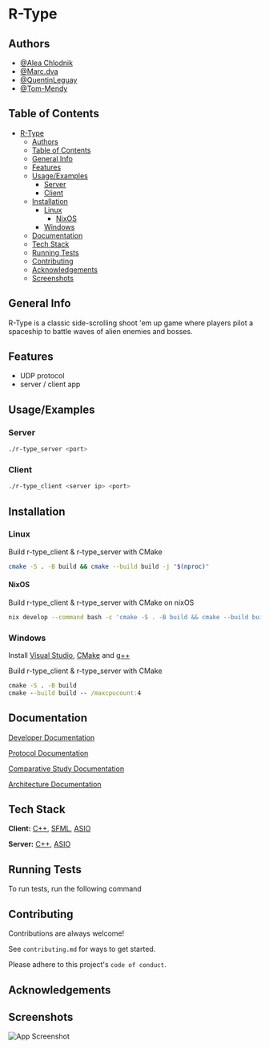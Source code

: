 # R-Type

## Authors

- [@Alea Chlodnik](https://www.github.com/AleaChlodnik)
- [@Marc.dva](https://www.github.com/Dvaking)
- [@QuentinLeguay](https://www.github.com/QuentinLeguay)
- [@Tom-Mendy](https://www.github.com/Tom-Mendy)

## Table of Contents

- [R-Type](#r-type)
  - [Authors](#authors)
  - [Table of Contents](#table-of-contents)
  - [General Info](#general-info)
  - [Features](#features)
  - [Usage/Examples](#usageexamples)
    - [Server](#server)
    - [Client](#client)
  - [Installation](#installation)
    - [Linux](#linux)
      - [NixOS](#nixos)
    - [Windows](#windows)
  - [Documentation](#documentation)
  - [Tech Stack](#tech-stack)
  - [Running Tests](#running-tests)
  - [Contributing](#contributing)
  - [Acknowledgements](#acknowledgements)
  - [Screenshots](#screenshots)

## General Info

R-Type is a classic side-scrolling shoot 'em up game where players pilot a spaceship to battle waves of alien enemies and bosses.

## Features

- UDP protocol
- server / client app

## Usage/Examples

### Server

```bash
./r-type_server <port>
```

### Client

```bash
./r-type_client <server ip> <port>
```

## Installation

### Linux

Build r-type_client & r-type_server with CMake

```bash
cmake -S . -B build && cmake --build build -j "$(nproc)"
```

#### NixOS

Build r-type_client & r-type_server with CMake on nixOS

```bash
nix develop --command bash -c 'cmake -S . -B build && cmake --build build -j "$(nproc)"'
```

### Windows

Install [Visual Studio](https://visualstudio.microsoft.com/), [CMake](https://cmake.org/download/) and [g++](https://sourceforge.net/projects/mingw/)

Build r-type_client & r-type_server with CMake

```cmd
cmake -S . -B build
cmake --build build -- /maxcpucount:4
```

## Documentation

[Developer Documentation](./Docs/DeveloperDocumentation.md)

[Protocol Documentation](./Docs/CumunicationProtocol.md)

[Comparative Study Documentation](./Docs/ComparativeStudy.md)

[Architecture Documentation](./doc_doxygen/html/index.html)

## Tech Stack

**Client:** [C++](https://en.wikipedia.org/wiki/C++), [SFML](https://www.sfml-dev.org/), [ASIO](https://think-async.com/Asio/)

**Server:** [C++](https://en.wikipedia.org/wiki/C++), [ASIO](https://think-async.com/Asio/)

## Running Tests

To run tests, run the following command

<!-- ```bash
  npm run test
``` -->

## Contributing

Contributions are always welcome!

See `contributing.md` for ways to get started.

Please adhere to this project's `code of conduct`.

## Acknowledgements

<!-- - [Awesome Readme Templates](https://awesomeopensource.com/project/elangosundar/awesome-README-templates)
- [Awesome README](https://github.com/matiassingers/awesome-readme)
- [How to write a Good readme](https://bulldogjob.com/news/449-how-to-write-a-good-readme-for-your-github-project) -->

## Screenshots

![App Screenshot](https://via.placeholder.com/468x300?text=App+Screenshot+Here)
